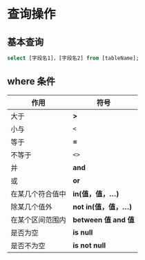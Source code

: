 ﻿# 查询操作

## 基本查询

```sql
select [字段名1]，[字段名2] from [tableName];
```

## **where** 条件

| 作用         | 符号                   |
| ---------------- | -------------------------- |
| 大于             | **>**                      |
| 小与             | `<`                      |
| 等于             | **=**                      |
| 不等于           | `<>`                    |
| 并               | **and**                    |
| 或               | **or**                     |
| 在某几个符合值中 | **in(值，值，…)**          |
| 除某几个值外     | **not  in(值，值，…)**     |
| 在某个区间范围内 | **between**  **值 and 值** |
| 是否为空         | **is  null**               |
| 是否不为空       | **is  not null**           |